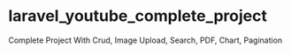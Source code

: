 # laravel_youtube_complete_project
Complete Project With Crud, Image Upload, Search, PDF,  Chart, Pagination
